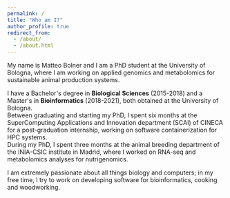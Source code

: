 ```yaml
---
permalink: /
title: "Who am I?"
author_profile: true
redirect_from: 
  - /about/
  - /about.html
---
```


My name is Matteo Bolner and I am a PhD student at the University of Bologna, where I am working on applied genomics and metabolomics for sustainable animal production systems.  
  
I have a Bachelor's degree in **Biological Sciences** (2015-2018) and a Master's in **Bioinformatics** (2018-2021), both obtained at the University of Bologna.  
Between graduating and starting my PhD, I spent six months at the SuperComputing Applications and Innovation department (SCAI) of CINECA for a post-graduation internship, working on software containerization for HPC systems.  
During my PhD, I spent three months at the animal breeding department of the INIA-CSIC institute in Madrid, where I worked on RNA-seq and metabolomics analyses for nutrigenomics.  
  
I am extremely passionate about all things biology and computers; in my free time, I try to work on developing software for bioinformatics, cooking and woodworking.